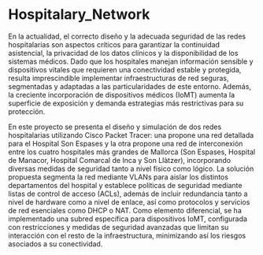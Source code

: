 # Hospitalary_Network
 
En la actualidad, el correcto diseño y la adecuada seguridad de las redes hospitalarias son aspectos críticos para garantizar la continuidad asistencial, 
la privacidad de los datos clínicos y la disponibilidad de los sistemas médicos. Dado que los hospitales manejan información sensible y dispositivos 
vitales que requieren una conectividad estable y protegida, resulta imprescindible implementar infraestructuras de red seguras, segmentadas y adaptadas a las 
particularidades de este entorno. Además, la creciente incorporación de dispositivos médicos (IoMT) aumenta la superficie de exposición y demanda 
estrategias más restrictivas para su protección.

En este proyecto se presenta el diseño y simulación de dos redes hospitalarias utilizando Cisco Packet Tracer: una propone una red detallada para el Hospital Son Espases y la otra propone una red de interconexión entre los cuatro hospitales más grandes de Mallorca (Son Espases, Hospital de Manacor, Hospital Comarcal de Inca y Son Llàtzer), incorporando diversas medidas de seguridad tanto a nivel físico como lógico. La solución propuesta segmenta la red mediante VLANs para aislar los distintos departamentos del hospital y establece políticas de seguridad mediante listas de control de acceso (ACLs), además de incluir redundancia tanto a nivel de hardware como a 
nivel de enlace, así como protocolos y servicios de red esenciales como DHCP o NAT. Como elemento diferencial, se ha implementado una subred específica para dispositivos IoMT, configurada con restricciones y medidas de seguridad avanzadas que limitan su interacción con el resto de la infraestructura, minimizando así los riesgos asociados a su conectividad.